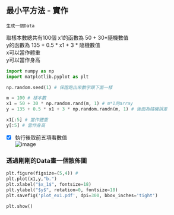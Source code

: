 ## 最小平方法 - 實作

    生成一個Data

取樣本數總共有100個
x1的函數為 50 + 30*隨機數值            
y的函數為 135 + 0.5 * x1 + 3 * 隨機數值          
x可以當作體重                
y可以當作身高

```Python
import numpy as np
import matplotlib.pyplot as plt

np.random.seed(1) # 保證跑出來數字跟下面一樣

m = 100 # 樣本數
x1 = 50 + 30 * np.random.rand(m, 1) # m*1的array
y = 135 + 0.5 * x1 + 3 * np.random.randn(m, 1) # 後面為隨機誤差

x1[:5] # 當作體重
y[:5] # 當作身高
```

-[x] 執行後取前五項看數值  
![image](https://user-images.githubusercontent.com/102600962/182984849-26df5987-4205-4e32-a44e-e4c999858876.png)

### 透過剛剛的Data畫一個散佈圖

```Python
plt.figure(figsize=(5,4)) #
plt.plot(x1,y,"b.")
plt.xlabel("$x_1$", fontsize=18)
plt.ylabel("$y$", rotation=0, fontsize=18)
plt.savefig('plot_ex1.pdf', dpi=300, bbox_inches='tight')

plt.show()
```

